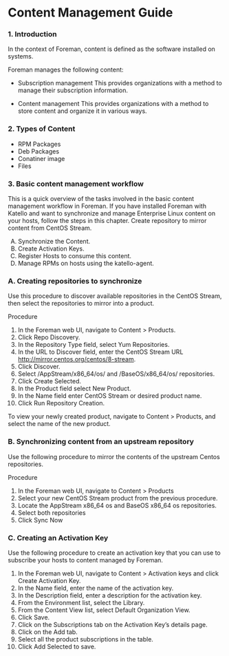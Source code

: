 # Content Management Guide

### 1. Introduction
In the context of Foreman, content is defined as the software installed on systems. 

Foreman manages the following content:

* Subscription management
This provides organizations with a method to manage their subscription information.

* Content management
This provides organizations with a method to store content and organize it in various ways.

### 2. Types of Content
* RPM  Packages
* Deb Packages
* Conatiner image
* Files

### 3. Basic content management workflow
This is a quick overview of the tasks involved in the basic content management workflow in Foreman. If you have installed Foreman with Katello and want to synchronize and manage Enterprise Linux content on your hosts, follow the steps in this chapter.
Create repository to mirror content from CentOS Stream.

<ol type=A>
<li>Synchronize the Content.</li>
<li>Create Activation Keys.</li>
<li>Register Hosts to consume this content.</li>
<li>Manage RPMs on hosts using the katello-agent.</li>
</ol>

### A. Creating repositories to synchronize
Use this procedure to discover available repositories in the CentOS Stream, then select the repositories to mirror into a product.

Procedure

1.  In the Foreman web UI, navigate to Content > Products.
2.  Click Repo Discovery.
3. In the Repository Type field, select Yum Repositories.
4. In the URL to Discover field, enter the CentOS Stream URL http://mirror.centos.org/centos/8-stream.
5. Click Discover.
6. Select /AppStream/x86_64/os/ and /BaseOS/x86_64/os/ repositories.
7. Click Create Selected.
8. In the Product field select New Product.
9. In the Name field enter CentOS Stream or desired product name.
10. Click Run Repository Creation.

To view your newly created product, navigate to Content > Products, and select the name of the new product.

### B. Synchronizing content from an upstream repository
Use the following procedure to mirror the contents of the upstream Centos repositories.

Procedure

1. In the Foreman web UI, navigate to Content > Products
2. Select your new CentOS Stream product from the previous procedure.
3. Locate the AppStream x86_64 os and BaseOS x86_64 os repositories.
4. Select both repositories
5. Click Sync Now

### C. Creating an Activation Key
Use the following procedure to create an activation key that you can use to subscribe your hosts to content managed by Foreman.

1. In the Foreman web UI, navigate to Content > Activation keys and click Create Activation Key.
1. In the Name field, enter the name of the activation key.
1. In the Description field, enter a description for the activation key.
1. From the Environment list, select the Library.
1. From the Content View list, select Default Organization View.
1. Click Save.
1. Click on the Subscriptions tab on the Activation Key’s details page.
1. Click on the Add tab.
1. Select all the product subscriptions in the table.
1. Click Add Selected to save.

<!-- 
### D. Registering a CentOS Stream host to Foreman
Use the following procedure to register an existing CentOS Stream host to Foreman

1. Log on to the Centos 8 host you want register.
2. Download the consumer RPM for your Foreman server.
3. This is located in the pub directory on Foreman server’s web server. For example, for a Foreman server with the host name foreman.example.com, enter the following command on the host to register:

```bash
# rpm -Uvh http://foreman.example.com/pub/katello-ca-consumer-latest.noarch.rpm
```

This RPM installs the necessary certificates for accessing repositories on Foreman server and configures Red Hat Subscription Manager to use the server’s URL.

4. On the host, enter the following command to register the host to Foreman using the activation key:

```bash
# subscription-manager register --activationkey="My_Activation_Key"  --org="My_Organization"
```

5. After registration, enter the yum repolist command to update /etc/yum.repos.d/redhat.repo and enable content from Foreman server.

```bash
# yum repolist

repo id                                                           repo name
Default_Organization_Centos_Stream_AppStream_x86_64_os            AppStream x86_64 os
Default_Organization_Centos_Stream_BaseOS_x86_64_os               BaseOS x86_64
Uploading Enabled Repositories Report
```

6. Check the /etc/yum.repos.d/redhat.conf and ensure that the appropriate repositories have been enabled.
7. --> 
